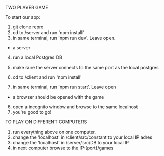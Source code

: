
TWO PLAYER GAME

To start our app:

1) git clone repro
2) cd to /server and run 'npm install'
3) in same terminal, run 'npm run dev'. Leave open.
  - a server 
4) run a local Postgres DB
5) make sure the server connects to the same port as the local postgres

4) cd to /client and run 'npm install'
5) in same terminal, run 'npm run start'. Leave open
  - a browser should be opened with the game
6) open a incognito window and browse to the same localhost
7) you're good to go!

TO PLAY ON DIFFERENT COMPUTERS
1) run everything above on one computer.
2) change the 'localhost' in /client/src/constant to your local IP adres
3) change the 'localhost' in /server/src/DB to your local IP
4) in next computer browse to the IP:{port}/games